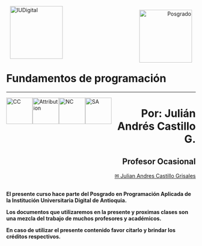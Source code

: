 <div align="left">
<p><img alt="IUDigital" height="140px" src="https://www.iudigital.edu.co/Style%20Library/images/logo-escudo.png" align="left" hspace="10px" vspace="0px"></p></div>
<div> </div>
<div align="right">
<p><img alt="Posgrado" height="140px" src="https://www.iudigital.edu.co/OfertaEducativa/PublishingImages/Paginas/Especializacion-en-Programacion-Aplicada/BANER-especializacion-en-programacion-aplicada.png" align="right" hspace="10px" vspace="10px"></p></div>
<br></br>
<br></br>
<br></br>
<br></br>
<p>
<h1> <b> Fundamentos de programación </b> </h1>
<hr size=10 noshade color="red">
</p>
<p>
<img alt="CC" height="70px" src="https://creativecommons.org/images/deed/cc_blue_x2.png" align="left" hspace="0px" vspace="0px">
<img alt="Attribution" height="70px" src="https://creativecommons.org/images/deed/attribution_icon_blue_x2.png" align="left" hspace="0px" vspace="0px">
<img alt="NC" height="70px" src="https://creativecommons.org/images/deed/nc_blue_x2.png" align="left" hspace="0px" vspace="0px">
<img alt="SA" height="70px" src="https://creativecommons.org/images/deed/sa_blue_x2.png" align="left" hspace="0px" vspace="0px">
</p>

<div align="right">
<h1> <b> Por: Julián Andrés Castillo G. </b> </h1>
<h2> Profesor Ocasional </h2>
<a href="mailto:julian.castillo@iudigital.edu.co"> ✉ Julian Andres Castillo Grisales </a> 
</div>

<br>

**El presente curso hace parte del Posgrado en Programación Aplicada de la Institución Universitaria Digital de Antioquia.**

**Los documentos que utilizaremos en la presente y proximas clases son una mezcla del trabajo de muchos profesores y académicos.** 

**En caso de utilizar el presente contenido favor citarlo y brindar los créditos respectivos.**
